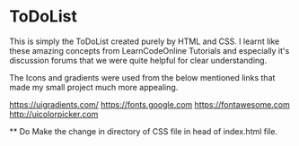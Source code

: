 # ToDoList

This is simply the ToDoList created purely by HTML and CSS. I learnt like these amazing concepts from LearnCodeOnline Tutorials and especially it's discussion forums that we were quite helpful for clear understanding.

The Icons and gradients were used from the below mentioned links that made my small project much more appealing.

https://uigradients.com/
https://fonts.google.com
https://fontawesome.com
http://uicolorpicker.com


** Do Make the change in directory of CSS file in head of index.html file.
